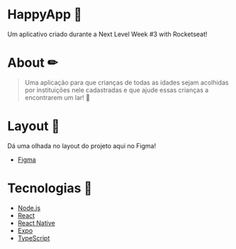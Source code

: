 # HappyApp 🤩
Um aplicativo criado durante a Next Level Week #3 with Rocketseat!

# About ✏
>Uma aplicação para que crianças de todas as idades sejam acolhidas por instituições nele cadastradas
>e que ajude essas crianças a encontrarem um lar! 💛

# Layout 👀
Dá uma olhada no layout do projeto aqui no Figma!
- [Figma](https://www.figma.com/file/KFKdhNHO1M4buOYciYavDt/HappyApp-Web)

# Tecnologias 🚀
- [Node.js](https://nodejs.org/en/)
- [React](https://reactjs.org/)
- [React Native](https://facebook.github.io/react-native/)
- [Expo](https://expo.io/)
- [TypeScript](https://www.typescriptlang.org/)
